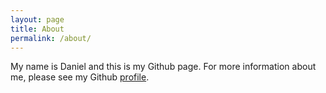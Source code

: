 ```yaml
---
layout: page
title: About
permalink: /about/
---
```


My name is Daniel and this is my Github page. For more information about me, please see my Github [profile](https://www.linkedin.com/in/daniel-de-sao-jose-01568423/).
